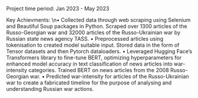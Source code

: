 Project time period: Jan 2023 - May 2023

Key Achievments:
\n•	Collected data through web scraping using Selenium and Beautiful Soup packages in Python. Scraped over 1300 articles of the Russo-Georgian war and 32000 articles of the Russo-Ukrainian war by Russian state news agency TASS.
•	Preprocessed articles using tokenisation to created model suitable input. Stored data in the form of Tensor datasets and then Pytorch dataloaders.
•	Leveraged Hugging Face’s Transformers library to fine-tune BERT, optimizing hyperparameters for enhanced model accuracy in text classification of news articles into war-intensity categories. Trained BERT on news articles from the 2008 Russo-Georgian war.
•	Predicted war-intensity for articles of the Russo-Ukrainian war to create a fabricated timeline for the purpose of analysing and understanding Russian war actions.
